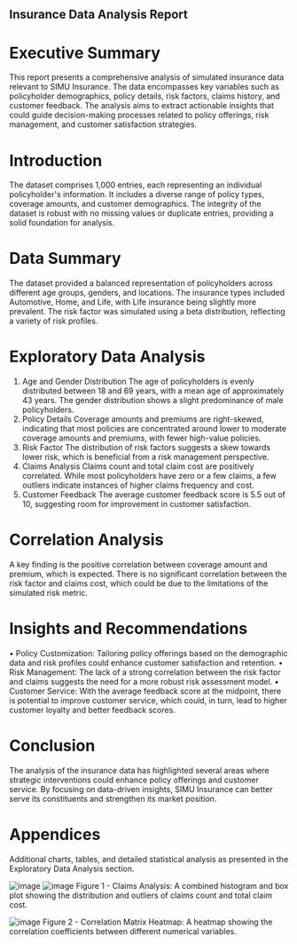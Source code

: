 ## Insurance Data Analysis Report

# Executive Summary
This report presents a comprehensive analysis of simulated insurance data relevant to SIMU Insurance. The data encompasses key variables such as policyholder demographics, policy details, risk factors, claims history, and customer feedback. The analysis aims to extract actionable insights that could guide decision-making processes related to policy offerings, risk management, and customer satisfaction strategies.

# Introduction
The dataset comprises 1,000 entries, each representing an individual policyholder's information. It includes a diverse range of policy types, coverage amounts, and customer demographics. The integrity of the dataset is robust with no missing values or duplicate entries, providing a solid foundation for analysis.

# Data Summary
The dataset provided a balanced representation of policyholders across different age groups, genders, and locations. The insurance types included Automotive, Home, and Life, with Life insurance being slightly more prevalent. The risk factor was simulated using a beta distribution, reflecting a variety of risk profiles.

# Exploratory Data Analysis
1.	Age and Gender Distribution
The age of policyholders is evenly distributed between 18 and 69 years, with a mean age of approximately 43 years. The gender distribution shows a slight predominance of male policyholders.
2.	Policy Details
Coverage amounts and premiums are right-skewed, indicating that most policies are concentrated around lower to moderate coverage amounts and premiums, with fewer high-value policies.
3.	Risk Factor
The distribution of risk factors suggests a skew towards lower risk, which is beneficial from a risk management perspective.
4.	Claims Analysis
Claims count and total claim cost are positively correlated. While most policyholders have zero or a few claims, a few outliers indicate instances of higher claims frequency and cost.
5.	Customer Feedback
The average customer feedback score is 5.5 out of 10, suggesting room for improvement in customer satisfaction.

# Correlation Analysis
A key finding is the positive correlation between coverage amount and premium, which is expected. There is no significant correlation between the risk factor and claims cost, which could be due to the limitations of the simulated risk metric.

# Insights and Recommendations
•	Policy Customization: Tailoring policy offerings based on the demographic data and risk profiles could enhance customer satisfaction and retention.
•	Risk Management: The lack of a strong correlation between the risk factor and claims suggests the need for a more robust risk assessment model.
•	Customer Service: With the average feedback score at the midpoint, there is potential to improve customer service, which could, in turn, lead to higher customer loyalty and better feedback scores.

# Conclusion
The analysis of the insurance data has highlighted several areas where strategic interventions could enhance policy offerings and customer service. By focusing on data-driven insights, SIMU Insurance can better serve its constituents and strengthen its market position.


# Appendices

Additional charts, tables, and detailed statistical analysis as presented in the Exploratory Data Analysis section.

![image](https://github.com/vicijosh/Insurance-Data-Analysis/assets/73721493/a7d52aa0-2fbd-44c6-98ad-859063fcb5b7)
![image](https://github.com/vicijosh/Insurance-Data-Analysis/assets/73721493/77b96d49-97d6-47bf-9ff4-985749d2f124)
Figure 1 - Claims Analysis: A combined histogram and box plot showing the distribution and outliers of claims count and total claim cost.

![image](https://github.com/vicijosh/Insurance-Data-Analysis/assets/73721493/3a535074-c87a-49e6-a01c-151058c05e5a)
Figure 2 - Correlation Matrix Heatmap: A heatmap showing the correlation coefficients between different numerical variables.

